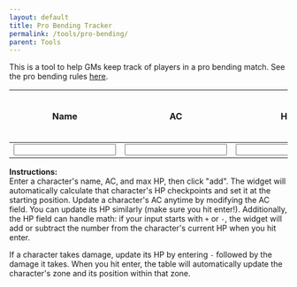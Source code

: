 ```yaml
---
layout: default
title: Pro Bending Tracker
permalink: /tools/pro-bending/
parent: Tools
---
```


This is a tool to help GMs keep track of players in a pro bending match. See the pro bending rules [here](/rules/pro-bending).

<table id="player-table">
    <col class="name-col">
    <col class="ac-col">
    <col class="hp-col">
    <col class="hpFull-col">
    <col class="hp2-col">
    <col class="hp1-col">
    <col class="zone-col">
    <col class="dist-col">
    <thead>
    <tr>
        <th rowspan="2">Name</th>
        <th rowspan="2">AC</th>
        <th rowspan="2">HP</th>
        <th colspan="3">HP Checkpoints</th>
        <th colspan="2">Position</th>
    </tr>
    <tr style="text-align: center;" id="append-after">
        <td>Full</td>
        <td>2/3</td>
        <td>1/3</td>
        <td>Zone</td>
        <td>From back</td>
    </tr>
    </thead>
    <tbody>
    <tr id="input-row">
        <td><input type="text" id="name-input"></td>
        <td><input type="number" id="AC-input"></td>
        <td><input type="number" id="HP-input"></td>
        <td colspan="5"><input type="submit" id="add" value="Add"></td>
        <!-- <td></td><td></td><td></td><td></td><td></td> -->
    </tr>
    </tbody>
</table>

<p id="result" style="color: red;"></p>

**Instructions:**  
Enter a character's name, AC, and max HP, then click "add". The widget will automatically calculate that character's HP checkpoints and set it at the starting position. Update a character's AC anytime by modifying the AC field. You can update its HP similarly (make sure you hit enter!). Additionally, the HP field can handle math: if your input starts with `+` or `-`, the widget will add or subtract the number from the character's current HP when you hit enter. 

If a character takes damage, update its HP by entering `-` followed by the damage it takes. When you hit enter, the table will automatically update the character's zone and its position within that zone.

<script src="../pro-bending-tracker.js"></script>